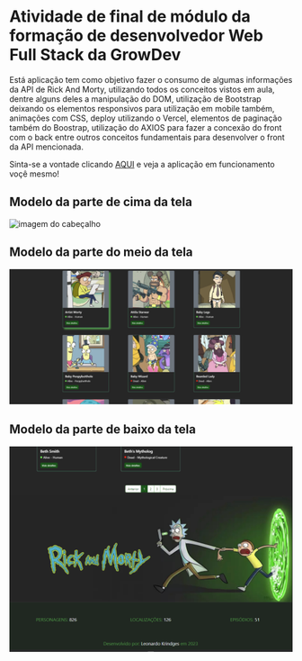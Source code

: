 <h1>Atividade de final de módulo da formação de desenvolvedor Web Full Stack da GrowDev</h1>
<p>Está aplicação tem como objetivo fazer o consumo de algumas informações da API de Rick And Morty, utilizando todos os conceitos vistos em aula, dentre alguns deles a manipulação do DOM, utilização de Bootstrap deixando os elementos responsivos para utilização em mobile também, animações com CSS, deploy utilizando o Vercel, elementos de paginação também do Boostrap, utilização do AXIOS para fazer a concexão do front com o back entre outros conceitos fundamentais para desenvolver o front da API mencionada.</p>

<p>Sinta-se a vontade clicando <a href="https://api-rick-and-morty-eta-gold.vercel.app/" target="_blank" rel="noopener noreferrer">AQUI</a> e veja a aplicação em funcionamento voçê mesmo!</p>

<h2>Modelo da parte de cima da tela</h2>
<img src="./assets/imagem cabeçalho.png" alt="imagem do cabeçalho">

<h2>Modelo da parte do meio da tela</h2>
<img src="./assets/imagem main.png" alt="modelo de tela do meio da página">

<h2>Modelo da parte de baixo da tela</h2>
<img src="./assets/imagem rodape.png" alt="modelo de tela do rodapé">
